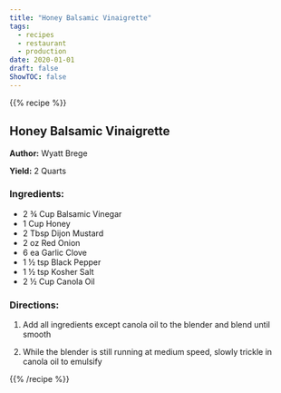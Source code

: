 ```yaml
---
title: "Honey Balsamic Vinaigrette"
tags:
  - recipes
  - restaurant
  - production
date: 2020-01-01 
draft: false
ShowTOC: false
---
```


{{% recipe %}}

## Honey Balsamic Vinaigrette

**Author:** Wyatt Brege

**Yield:** 2 Quarts

### Ingredients:

- 2 ¾ Cup Balsamic Vinegar
- 1 Cup Honey
- 2 Tbsp Dijon Mustard
- 2 oz Red Onion
- 6 ea Garlic Clove
- 1 ½ tsp Black Pepper
- 1 ½ tsp Kosher Salt
- 2 ½ Cup Canola Oil

### Directions:

1.  Add all ingredients except canola oil to the blender and blend until
    smooth

2.  While the blender is still running at medium speed, slowly trickle
    in canola oil to emulsify



{{% /recipe %}}
